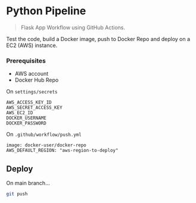 # Python Pipeline
> Flask App Workflow using GitHub Actions.

Test the code, build a Docker image, push to Docker Repo and deploy on a EC2 (AWS) instance.

### Prerequisites

- AWS account
- Docker Hub Repo

On `settings/secrets`
```
AWS_ACCESS_KEY_ID
AWS_SECRET_ACCESS_KEY
AWS_EC2_ID
DOCKER_USERNAME
DOCKER_PASSWORD
```

On `.github/workflow/push.yml`
```
image: docker-user/docker-repo
AWS_DEFAULT_REGION: "aws-region-to-deploy"
```

## Deploy
On main branch...
```sh
git push
```